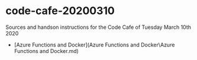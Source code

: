# code-cafe-20200310
Sources and handson instructions for the Code Cafe of Tuesday March 10th 2020



*  [Azure Functions and Docker](Azure Functions and Docker\Azure Functions and Docker.md) 

